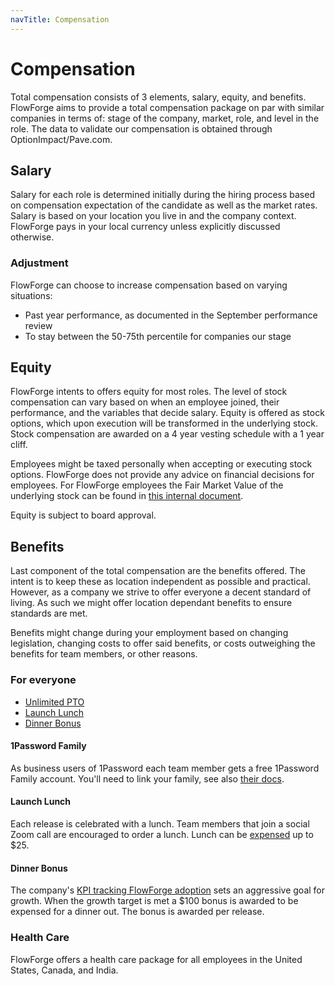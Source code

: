 ```yaml
---
navTitle: Compensation
---
```

# Compensation

Total compensation consists of 3 elements, salary, equity, and benefits.
FlowForge aims to provide a total compensation package on par with similar
companies in terms of: stage of the company, market, role, and level in the role.
The data to validate our compensation is obtained through OptionImpact/Pave.com.

## Salary

Salary for each role is determined initially during the hiring process based
on compensation expectation of the candidate as well as the market rates. Salary
is based on your location you live in and the company context. FlowForge pays in
your local currency unless explicitly discussed otherwise.

### Adjustment

FlowForge can choose to increase compensation based on varying situations:
- Past year performance, as documented in the September performance review
- To stay between the 50-75th percentile for companies our stage

## Equity

FlowForge intents to offers equity for most roles. The level of stock compensation
can vary based on when an employee joined, their performance, and the variables
that decide salary. Equity is offered as stock options, which upon
execution will be transformed in the underlying stock. Stock compensation are
awarded on a 4 year vesting schedule with a 1 year cliff.

Employees might be taxed personally when accepting or executing stock options.
FlowForge does not provide any advice on financial decisions for employees. For
FlowForge employees the Fair Market Value of the underlying stock can be found
in [this internal document](https://docs.google.com/document/d/1_DmqzQ5rmjYHlBvF5owJpj3JVR_BlJUg_S-pwfRtA5g).

Equity is subject to board approval.

## Benefits

Last component of the total compensation are the benefits offered. The intent is
to keep these as location independent as possible and practical. However, as a
company we strive to offer everyone a decent standard of living. As such we might
offer location dependant benefits to ensure standards are met.

Benefits might change during your employment based on changing legislation,
changing costs to offer said benefits, or costs outweighing the benefits for team
members, or other reasons.

### For everyone

- [Unlimited PTO](./index.md#vacation-policy)
- [Launch Lunch](../development/releases.md#launch-lunch)
- [Dinner Bonus](../development/releases.md#dinner-bonus)

#### 1Password Family

As business users of 1Password each team member gets a free 1Password Family
account. You'll need to link your family, see also [their docs](https://support.1password.com/link-family/).

#### Launch Lunch

Each release is celebrated with a lunch. Team members that join a social Zoom
call are encouraged to order a lunch. Lunch can be [expensed](./index.md#expenses)
up to $25.

#### Dinner Bonus

The company's [KPI tracking FlowForge adoption](../company/strategy.md#installed-platforms)
sets an aggressive goal for growth. When the growth target is met a $100 bonus is
awarded to be expensed for a dinner out. The bonus is awarded per release.

### Health Care

FlowForge offers a health care package for all employees in the United States, Canada, and India.
